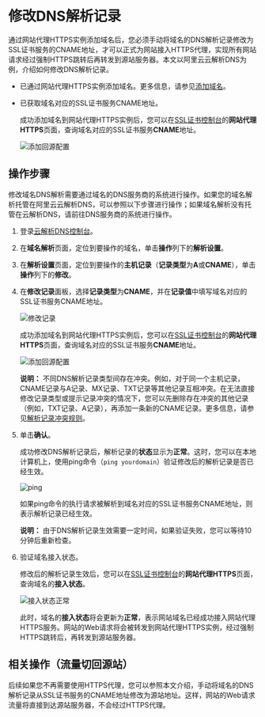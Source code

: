 # 修改DNS解析记录

通过网站代理HTTPS实例添加域名后，您必须手动将域名的DNS解析记录修改为SSL证书服务的CNAME地址，才可以正式为网站接入HTTPS代理，实现所有网站请求经过强制HTTPS跳转后再转发到源站服务器。本文以阿里云云解析DNS为例，介绍如何修改DNS解析记录。

-   已通过网站代理HTTPS实例添加域名。更多信息，请参见[添加域名](/cn.zh-CN/网站代理HTTPS/接入服务/添加域名.md)。
-   已获取域名对应的SSL证书服务CNAME地址。

    成功添加域名到网站代理HTTPS实例后，您可以在[SSL证书控制台](https://yundunnext.console.aliyun.com/?p=cas)的**网站代理HTTPS**页面，查询域名对应的SSL证书服务**CNAME**地址。

    ![添加回源配置](https://static-aliyun-doc.oss-accelerate.aliyuncs.com/assets/img/zh-CN/2366160161/p224010.png)


## 操作步骤

修改域名DNS解析需要通过域名的DNS服务商的系统进行操作。如果您的域名解析托管在阿里云云解析DNS，可以参照以下步骤进行操作；如果域名解析没有托管在云解析DNS，请前往DNS服务商的系统进行操作。

1.  登录[云解析DNS控制台](https://dns.console.aliyun.com/)。

2.  在**域名解析**页面，定位到要操作的域名，单击**操作**列下的**解析设置**。

3.  在**解析设置**页面，定位到要操作的**主机记录**（**记录类型**为**A**或**CNAME**），单击**操作**列下的**修改**。

4.  在**修改记录**面板，选择**记录类型**为**CNAME**，并在**记录值**中填写域名对应的SSL证书服务CNAME地址。

    ![修改记录](https://static-aliyun-doc.oss-accelerate.aliyuncs.com/assets/img/zh-CN/2366160161/p224153.png)

    成功添加域名到网站代理HTTPS实例后，您可以在[SSL证书控制台](https://yundunnext.console.aliyun.com/?p=cas)的**网站代理HTTPS**页面，查询域名对应的SSL证书服务**CNAME**地址。

    ![添加回源配置](https://static-aliyun-doc.oss-accelerate.aliyuncs.com/assets/img/zh-CN/2366160161/p224010.png)

    **说明：** 不同DNS解析记录类型间存在冲突。例如，对于同一个主机记录，CNAME记录与A记录、MX记录、TXT记录等其他记录互相冲突。在无法直接修改记录类型或提示记录冲突的情况下，您可以先删除存在冲突的其他记录（例如，TXT记录、A记录），再添加一条新的CNAME记录。更多信息，请参见[解析记录冲突规则](https://help.aliyun.com/document_detail/39787.html)。

5.  单击**确认**。

    成功修改DNS解析记录后，解析记录的**状态**显示为**正常**。这时，您可以在本地计算机上，使用ping命令（`ping yourdomain`）验证修改后的解析记录是否已经生效。

    ![ping](https://static-aliyun-doc.oss-accelerate.aliyuncs.com/assets/img/zh-CN/2366160161/p224360.png)

    如果ping命令的执行请求被解析到域名对应的SSL证书服务CNAME地址，则表示解析记录已经生效。

    **说明：** 由于DNS解析记录生效需要一定时间，如果验证失败，您可以等待10分钟后重新检查。

6.  验证域名接入状态。

    修改后的解析记录生效后，您可以在[SSL证书控制台](https://yundunnext.console.aliyun.com/?p=cas)的**网站代理HTTPS**页面，查询域名的**接入状态**。

    ![接入状态正常](https://static-aliyun-doc.oss-accelerate.aliyuncs.com/assets/img/zh-CN/2366160161/p224364.png)

    此时，域名的**接入状态**将会更新为**正常**，表示网站域名已经成功接入网站代理HTTPS服务。网站的Web请求将会被转发到网站代理HTTPS实例，经过强制HTTPS跳转后，再转发到源站服务器。


## 相关操作（流量切回源站）

后续如果您不再需要使用HTTPS代理，您可以参照本文介绍，手动将域名的DNS解析记录从SSL证书服务的CNAME地址修改为源站地址。这样，网站的Web请求流量将直接到达源站服务器，不会经过HTTPS代理。

